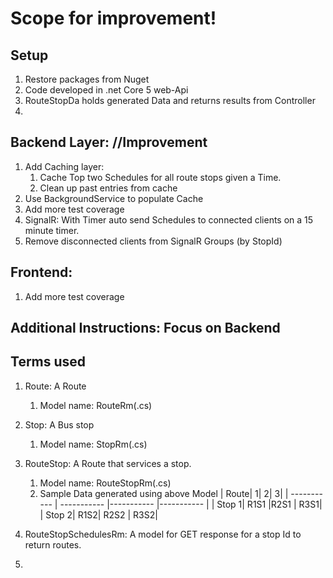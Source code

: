 ﻿# Scope for improvement!

## Setup
1. Restore packages from Nuget
2. Code developed in .net Core 5 web-Api
3. RouteStopDa holds generated Data and returns results from Controller
4. 



## Backend Layer: //Improvement
1. Add Caching layer:
    1. Cache Top two Schedules for all route stops given a Time.
    2. Clean up past entries from cache
2. Use BackgroundService to populate Cache
3. Add more test coverage
4. SignalR: With Timer auto send Schedules to connected clients on a 15 minute timer.
5. Remove disconnected clients from SignalR Groups (by StopId)

## Frontend:
1. Add more test coverage

## Additional Instructions: Focus on Backend

## Terms used
1. Route: A Route 
	1. Model name: RouteRm(.cs)
2. Stop: A Bus stop
	1. Model name: StopRm(.cs)
3. RouteStop: A Route that services a stop. 
	1. Model name: RouteStopRm(.cs) 
	2. Sample Data generated using above Model
		|     Route|	1|	     2| 	   3|
		| ----------- | ----------- |----------- |----------- |
	    | Stop 1|	R1S1 |R2S1  |  R3S1|
	    | Stop 2|	R1S2| R2S2  |  R3S2|

4. RouteStopSchedulesRm: A model for GET response for a stop Id to return routes.
5. 

